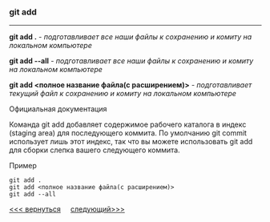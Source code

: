 ### git add
---
**git add .** - *подготавливает все наши файлы к сохранению и комиту на локальном компьютере*

**git add --all** - *подготавливает все наши файлы к сохранению и комиту на локальном компьютере*

**git add <полное название файла(с расширением)>** - *подготавливает текущий файл к сохранению и комиту на локальном компьютере*


Официальная документация

Команда git add добавляет содержимое рабочего каталога в индекс (staging area) для последующего коммита. По умолчанию git commit использует лишь этот индекс, так что вы можете использовать git add для сборки слепка вашего следующего коммита.

Пример
```
git add .
git add <полное название файла(с расширением)>
git add --all
```
[<<< вернуться](./readme.md) &nbsp;&nbsp;&nbsp;&nbsp;[следующий>>>](./git%20commit.md)